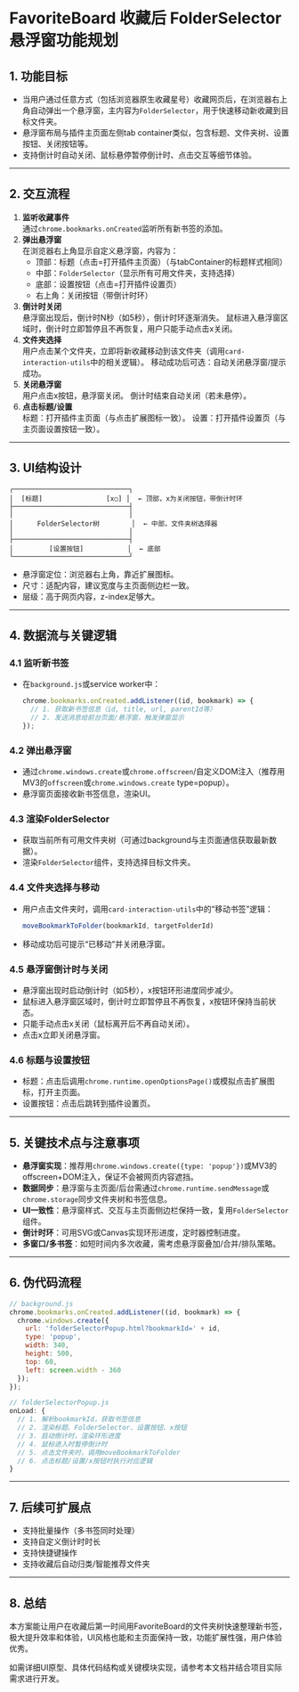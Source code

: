 # FavoriteBoard 收藏后 FolderSelector 悬浮窗功能规划

## 1. 功能目标

- 当用户通过任意方式（包括浏览器原生收藏星号）收藏网页后，在浏览器右上角自动弹出一个悬浮窗，主内容为`FolderSelector`，用于快速移动新收藏到目标文件夹。
- 悬浮窗布局与插件主页面左侧tab container类似，包含标题、文件夹树、设置按钮、关闭按钮等。
- 支持倒计时自动关闭、鼠标悬停暂停倒计时、点击交互等细节体验。

---

## 2. 交互流程

1. **监听收藏事件**  
   通过`chrome.bookmarks.onCreated`监听所有新书签的添加。
2. **弹出悬浮窗**  
   在浏览器右上角显示自定义悬浮窗，内容为：
   - 顶部：标题（点击=打开插件主页面）（与tabContainer的标题样式相同）
   - 中部：`FolderSelector`（显示所有可用文件夹，支持选择）
   - 底部：设置按钮（点击=打开插件设置页）
   - 右上角：关闭按钮（带倒计时环）
3. **倒计时关闭**  
   悬浮窗出现后，倒计时N秒（如5秒），倒计时环逐渐消失。
   鼠标进入悬浮窗区域时，倒计时立即暂停且不再恢复，用户只能手动点击x关闭。
4. **文件夹选择**  
   用户点击某个文件夹，立即将新收藏移动到该文件夹（调用`card-interaction-utils`中的相关逻辑）。
   移动成功后可选：自动关闭悬浮窗/提示成功。
5. **关闭悬浮窗**  
   用户点击x按钮，悬浮窗关闭。
   倒计时结束自动关闭（若未悬停）。
6. **点击标题/设置**  
   标题：打开插件主页面（与点击扩展图标一致）。
   设置：打开插件设置页（与主页面设置按钮一致）。

---

## 3. UI结构设计

```
┌─────────────────────────────┐
│  [标题]                [x○] │  ← 顶部，x为关闭按钮，带倒计时环
├─────────────────────────────┤
│                             │
│      FolderSelector树        │  ← 中部，文件夹树选择器
│                             │
├─────────────────────────────┤
│         [设置按钮]           │  ← 底部
└─────────────────────────────┘
```
- 悬浮窗定位：浏览器右上角，靠近扩展图标。
- 尺寸：适配内容，建议宽度与主页面侧边栏一致。
- 层级：高于网页内容，z-index足够大。

---

## 4. 数据流与关键逻辑

### 4.1 监听新书签
- 在`background.js`或service worker中：
  ```js
  chrome.bookmarks.onCreated.addListener((id, bookmark) => {
    // 1. 获取新书签信息（id, title, url, parentId等）
    // 2. 发送消息给前台页面/悬浮窗，触发弹窗显示
  });
  ```

### 4.2 弹出悬浮窗
- 通过`chrome.windows.create`或`chrome.offscreen`/自定义DOM注入（推荐用MV3的`offscreen`或`chrome.windows.create` type=popup）。
- 悬浮窗页面接收新书签信息，渲染UI。

### 4.3 渲染FolderSelector
- 获取当前所有可用文件夹树（可通过background与主页面通信获取最新数据）。
- 渲染`FolderSelector`组件，支持选择目标文件夹。

### 4.4 文件夹选择与移动
- 用户点击文件夹时，调用`card-interaction-utils`中的“移动书签”逻辑：
  ```js
  moveBookmarkToFolder(bookmarkId, targetFolderId)
  ```
- 移动成功后可提示“已移动”并关闭悬浮窗。

### 4.5 悬浮窗倒计时与关闭
- 悬浮窗出现时启动倒计时（如5秒），x按钮环形进度同步减少。
- 鼠标进入悬浮窗区域时，倒计时立即暂停且不再恢复，x按钮环保持当前状态。
- 只能手动点击x关闭（鼠标离开后不再自动关闭）。
- 点击x立即关闭悬浮窗。

### 4.6 标题与设置按钮
- 标题：点击后调用`chrome.runtime.openOptionsPage()`或模拟点击扩展图标，打开主页面。
- 设置按钮：点击后跳转到插件设置页。

---

## 5. 关键技术点与注意事项

- **悬浮窗实现**：推荐用`chrome.windows.create({type: 'popup'})`或MV3的offscreen+DOM注入，保证不会被网页内容遮挡。
- **数据同步**：悬浮窗与主页面/后台需通过`chrome.runtime.sendMessage`或`chrome.storage`同步文件夹树和书签信息。
- **UI一致性**：悬浮窗样式、交互与主页面侧边栏保持一致，复用`FolderSelector`组件。
- **倒计时环**：可用SVG或Canvas实现环形进度，定时器控制进度。
- **多窗口/多书签**：如短时间内多次收藏，需考虑悬浮窗叠加/合并/排队策略。

---

## 6. 伪代码流程

```js
// background.js
chrome.bookmarks.onCreated.addListener((id, bookmark) => {
  chrome.windows.create({
    url: 'folderSelectorPopup.html?bookmarkId=' + id,
    type: 'popup',
    width: 340,
    height: 500,
    top: 60,
    left: screen.width - 360
  });
});

// folderSelectorPopup.js
onLoad: {
  // 1. 解析bookmarkId，获取书签信息
  // 2. 渲染标题、FolderSelector、设置按钮、x按钮
  // 3. 启动倒计时，渲染环形进度
  // 4. 鼠标进入时暂停倒计时
  // 5. 点击文件夹时，调用moveBookmarkToFolder
  // 6. 点击标题/设置/x按钮时执行对应逻辑
}
```

---

## 7. 后续可扩展点

- 支持批量操作（多书签同时处理）
- 支持自定义倒计时时长
- 支持快捷键操作
- 支持收藏后自动归类/智能推荐文件夹

---

## 8. 总结

本方案能让用户在收藏后第一时间用FavoriteBoard的文件夹树快速整理新书签，极大提升效率和体验，UI风格也能和主页面保持一致，功能扩展性强，用户体验优秀。

如需详细UI原型、具体代码结构或关键模块实现，请参考本文档并结合项目实际需求进行开发。 